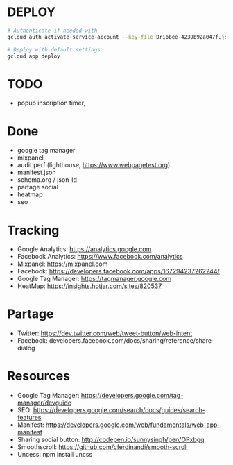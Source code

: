 # DEPLOY

```bash
# Authenticate if needed with
gcloud auth activate-service-account --key-file Dribbee-4239b92a047f.json 

# Deploy with default settings
gcloud app deploy
```

# TODO

- popup inscription timer, 

# Done

- google tag manager
- mixpanel
- audit perf (lighthouse, https://www.webpagetest.org)
- manifest.json
- schema.org / json-ld
- partage social
- heatmap 
- seo


# Tracking

- Google Analytics: https://analytics.google.com
- Facebook Analytics: https://www.facebook.com/analytics
- Mixpanel: https://mixpanel.com
- Facebook: https://developers.facebook.com/apps/167294237262244/
- Google Tag Manager: https://tagmanager.google.com
- HeatMap: https://insights.hotjar.com/sites/820537

# Partage

- Twitter: https://dev.twitter.com/web/tweet-button/web-intent
- Facebook: developers.facebook.com/docs/sharing/reference/share-dialog

# Resources

- Google Tag Manager: https://developers.google.com/tag-manager/devguide
- SEO: https://developers.google.com/search/docs/guides/search-features
- Manifest: https://developers.google.com/web/fundamentals/web-app-manifest
- Sharing social button: http://codepen.io/sunnysingh/pen/OPxbgq
- Smoothscroll: https://github.com/cferdinandi/smooth-scroll
- Uncess: npm install uncss

